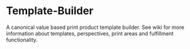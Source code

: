 Template-Builder
================

A canonical value based print product template builder. See wiki for more information about templates, perspectives, print areas and fulfillment functionality.